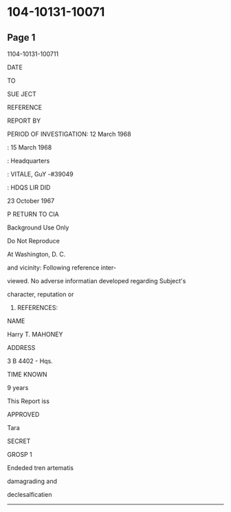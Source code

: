 # 104-10131-10071

## Page 1

1104-10131-100711

DATE

TO

SUE JECT

REFERENCE

REPORT BY

PERIOD OF INVESTIGATION: 12 March 1968

: 15 March 1968

: Headquarters

: VITALE, GuY -#39049

: HDQS LIR DID

23 October 1967

P RETURN TO CIA

Background Use Only

Do Not Reproduce

At Washington, D. C.

and vicinity: Following reference inter-

viewed. No adverse informatian developed regarding Subject's

character, reputation or

1. REFERENCES:

NAME

Harry T. MAHONEY

ADDRESS

3 B 4402 - Hqs.

TIME KNOWN

9 years

This Report iss

APPROVED

Tara

SECRET

GROSP 1

Endeded tren artematis

damagrading and

declesalficatien

---

